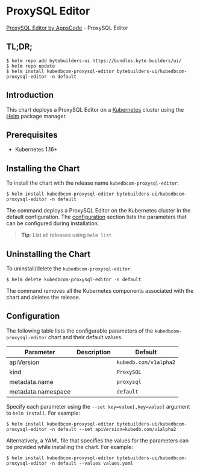 # ProxySQL Editor

[ProxySQL Editor by AppsCode](https://byte.builders) - ProxySQL Editor

## TL;DR;

```console
$ helm repo add bytebuilders-ui https://bundles.byte.builders/ui/
$ helm repo update
$ helm install kubedbcom-proxysql-editor bytebuilders-ui/kubedbcom-proxysql-editor -n default
```

## Introduction

This chart deploys a ProxySQL Editor on a [Kubernetes](http://kubernetes.io) cluster using the [Helm](https://helm.sh) package manager.

## Prerequisites

- Kubernetes 1.16+

## Installing the Chart

To install the chart with the release name `kubedbcom-proxysql-editor`:

```console
$ helm install kubedbcom-proxysql-editor bytebuilders-ui/kubedbcom-proxysql-editor -n default
```

The command deploys a ProxySQL Editor on the Kubernetes cluster in the default configuration. The [configuration](#configuration) section lists the parameters that can be configured during installation.

> **Tip**: List all releases using `helm list`

## Uninstalling the Chart

To uninstall/delete the `kubedbcom-proxysql-editor`:

```console
$ helm delete kubedbcom-proxysql-editor -n default
```

The command removes all the Kubernetes components associated with the chart and deletes the release.

## Configuration

The following table lists the configurable parameters of the `kubedbcom-proxysql-editor` chart and their default values.

|     Parameter      | Description |             Default              |
|--------------------|-------------|----------------------------------|
| apiVersion         |             | <code>kubedb.com/v1alpha2</code> |
| kind               |             | <code>ProxySQL</code>            |
| metadata.name      |             | <code>proxysql</code>            |
| metadata.namespace |             | <code>default</code>             |


Specify each parameter using the `--set key=value[,key=value]` argument to `helm install`. For example:

```console
$ helm install kubedbcom-proxysql-editor bytebuilders-ui/kubedbcom-proxysql-editor -n default --set apiVersion=kubedb.com/v1alpha2
```

Alternatively, a YAML file that specifies the values for the parameters can be provided while
installing the chart. For example:

```console
$ helm install kubedbcom-proxysql-editor bytebuilders-ui/kubedbcom-proxysql-editor -n default --values values.yaml
```

